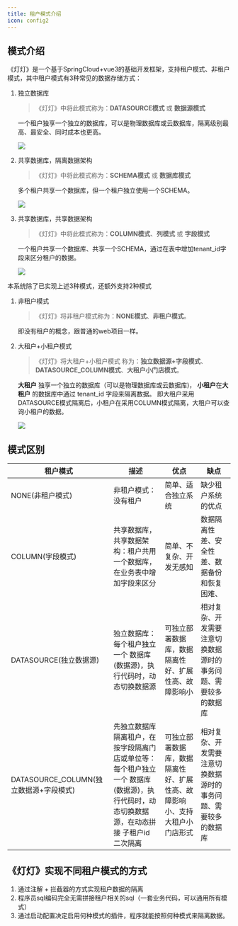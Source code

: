 ```yaml
---
title: 租户模式介绍
icon: config2
---
```


## 模式介绍

《灯灯》是一个基于SpringCloud+vue3的基础开发框架，支持租户模式、非租户模式，其中租户模式有3种常见的数据存储方式：
1. 独立数据库
   > 《灯灯》中将此模式称为：**DATASOURCE模式** 或 **数据源模式**

   一个租户独享一个独立的数据库，可以是物理数据库或云数据库，隔离级别最高、最安全、同时成本也更高。
   
   
   ![](/images/info/独立数据库.png)

   
   
2. 共享数据库，隔离数据架构
   > 《灯灯》中将此模式称为：**SCHEMA模式** 或 **数据库模式**

   多个租户共享一个数据库，但一个租户独立使用一个SCHEMA。
   
   ![](/images/info/共享数据库.png)
   
3. 共享数据库，共享数据架构
   > 《灯灯》中将此模式称为：**COLUMN模式**、**列模式** 或 **字段模式**
   
   一个租户共享一个数据库、共享一个SCHEMA，通过在表中增加tenant_id字段来区分租户的数据。
   
   ![](/images/info/共享数据架构.png)
   
   
   



本系统除了已实现上述3种模式，还额外支持2种模式

1. 非租户模式
   > 《灯灯》将非租户模式称为：**NONE模式**、**非租户模式**。

   即没有租户的概念，跟普通的web项目一样。

2. 大租户+小租户模式
   > 《灯灯》将大租户+小租户模式 称为：**独立数据源+字段模式**、**DATASOURCE_COLUMN模式**、**大租户小门店模式**。

   **大租户** 独享一个独立的数据库（可以是物理数据库或云数据库)， **小租户**在**大租户** 的数据库中通过 tenant_id 字段来隔离数据。
   即大租户采用DATASOURCE模式隔离后，小租户在采用COLUMN模式隔离，大租户可以查询小租户的数据。
   
   ![](/images/info/大租户小门店.png)
   


## 模式区别

| 租户模式                               | 描述                                                         | 优点                                                         | 缺点                                                         |
| -------------------------------------- | ------------------------------------------------------------ | ------------------------------------------------------------ | ------------------------------------------------------------ |
| NONE(非租户模式)                       | 非租户模式：没有租户                                         | 简单、适合独立系统                                           | 缺少租户系统的优点                                           |
| COLUMN(字段模式)                       | 共享数据库，共享数据架构：租户共用一个数据库，在业务表中增加字段来区分 | 简单、不复杂、开发无感知                                     | 数据隔离性差、安全性差、数据备份和恢复困难、                 |
| DATASOURCE(独立数据源)                 | 独立数据库：每个租户独立一个 数据库(数据源)，执行代码时，动态切换数据源 | 可独立部署数据库，数据隔离性好、扩展性高、故障影响小         | 相对复杂、开发需要注意切换数据源时的事务问题、需要较多的数据库 |
| DATASOURCE_COLUMN(独立数据源+字段模式) | 先独立数据库隔离租户，在按字段隔离门店或单位等：每个租户独立一个 数据库(数据源)，执行代码时，动态切换数据源，在动态拼接 子租户id 二次隔离 | 可独立部署数据库，数据隔离性好、扩展性高、故障影响小、支持大租户小门店形式 | 相对复杂、开发需要注意切换数据源时的事务问题、需要较多的数据库 |



## 《灯灯》实现不同租户模式的方式

1. 通过注解 + 拦截器的方式实现租户数据的隔离
2. 程序员sql编码完全无需拼接租户相关的sql（一套业务代码，可以通用所有模式）
3. 通过启动配置决定启用何种模式的插件，程序就能按照何种模式来隔离数据。
